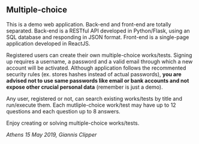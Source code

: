 ## Multiple-choice

This is a demo web application. Back-end and front-end are totally separated. Back-end is a RESTful API developed in Python/Flask, using an SQL database and responding in JSON format. Front-end is a single-page application developed in ReactJS.

Registered users can create their own multiple-choice works/tests. Signing up requires a username, a password and a valid email through which a new account will be activated. Although application follows the recommented security rules (ex. stores hashes instead of actual passwords), __you are advised not to use same passwords like email or bank accounts and not expose other crucial personal data__ (remember is just a demo).

Any user, registered or not, can search existing works/tests by title and run/execute them. Each mutliple-choice work/test may have up to 12 questions and each question up to 8 answers.

Enjoy creating or solving multiple-choice works/tests.

_Athens 15 May 2019, Giannis Clipper_